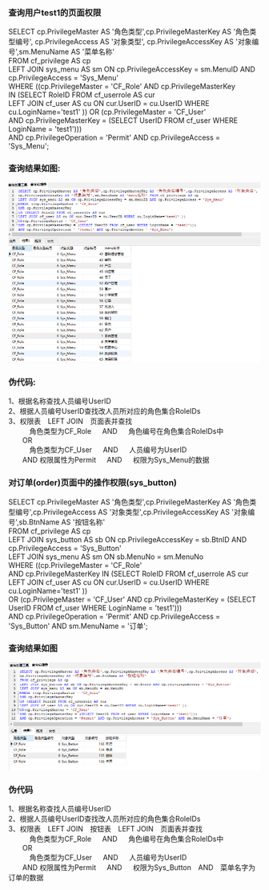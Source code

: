 
### 查询用户test1的页面权限
SELECT 	cp.PrivilegeMaster AS '角色类型',cp.PrivilegeMasterKey AS '角色类型编号', cp.PrivilegeAccess AS '对象类型',  cp.PrivilegeAccessKey AS '对象编号',sm.MenuName AS '菜单名称'  
FROM cf_privilege AS cp   
LEFT JOIN sys_menu AS sm ON cp.PrivilegeAccessKey = sm.MenuID AND cp.PrivilegeAccess = 'Sys_Menu'   
WHERE ((cp.PrivilegeMaster = 'CF_Role' AND cp.PrivilegeMasterKey   
IN (SELECT RoleID FROM cf_userrole AS cur   
LEFT JOIN cf_user AS cu ON cur.UserID = cu.UserID  WHERE cu.LoginName='test1' )) 
OR (cp.PrivilegeMaster = 'CF_User'   
AND cp.PrivilegeMasterKey = (SELECT UserID FROM cf_user WHERE LoginName = 'test1')))  
AND cp.PrivilegeOperation = 'Permit' AND cp.PrivilegeAccess = 'Sys_Menu';

### 查询结果如图:
![](1.PNG)

### 伪代码:
1、根据名称查找人员编号UserID  
2、根据人员编号UserID查找改人员所对应的角色集合RoleIDs  
3、权限表&emsp;LEFT JOIN&emsp;页面表并查找  
&emsp;&emsp;&emsp;角色类型为CF_Role &emsp; AND &emsp; 角色编号在角色集合RoleIDs中  
&emsp;&emsp;OR  
&emsp;&emsp;&emsp;角色类型为CF_User &emsp; AND &emsp; 人员编号为UserID  
&emsp;&emsp;AND 权限属性为Permit &emsp; AND &emsp; 权限为Sys_Menu的数据

### 对订单(order)页面中的操作权限(sys_button)  
SELECT 	cp.PrivilegeMaster AS '角色类型',cp.PrivilegeMasterKey AS '角色类型编号',cp.PrivilegeAccess AS '对象类型',cp.PrivilegeAccessKey AS '对象编号',sb.BtnName AS '按钮名称'  
FROM cf_privilege AS cp   
LEFT JOIN sys_button AS sb ON cp.PrivilegeAccessKey = sb.BtnID AND cp.PrivilegeAccess = 'Sys_Button'  
LEFT JOIN sys_menu AS sm ON sb.MenuNo = sm.MenuNo   
WHERE ((cp.PrivilegeMaster = 'CF_Role'   
AND cp.PrivilegeMasterKey IN (SELECT RoleID FROM cf_userrole AS cur   
LEFT JOIN cf_user AS cu ON cur.UserID = cu.UserID  WHERE cu.LoginName='test1' ))   
OR (cp.PrivilegeMaster = 'CF_User' AND cp.PrivilegeMasterKey = (SELECT UserID FROM cf_user WHERE LoginName = 'test1')))  
AND cp.PrivilegeOperation = 'Permit' AND cp.PrivilegeAccess = 'Sys_Button' AND sm.MenuName = '订单';  
### 查询结果如图
![](2.PNG)
### 伪代码
1、根据名称查找人员编号UserID  
2、根据人员编号UserID查找改人员所对应的角色集合RoleIDs  
3、权限表&emsp;LEFT JOIN&emsp;按钮表&emsp;LEFT JOIN&emsp;页面表并查找  
&emsp;&emsp;&emsp;角色类型为CF_Role &emsp; AND &emsp; 角色编号在角色集合RoleIDs中  
&emsp;&emsp;OR  
&emsp;&emsp;&emsp;角色类型为CF_User &emsp; AND &emsp; 人员编号为UserID  
&emsp;&emsp;AND 权限属性为Permit &emsp; AND &emsp; 权限为Sys_Button&emsp;AND&emsp;菜单名字为订单的数据

